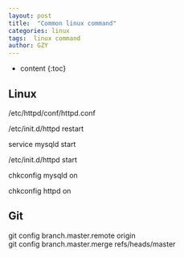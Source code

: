 ```yaml
---
layout: post
title:  "Common linux command"
categories: linux
tags:  linux command
author: GZY
---
```


* content
{:toc}

## Linux

/etc/httpd/conf/httpd.conf

/etc/init.d/httpd restart

service mysqld start

/etc/init.d/httpd start

chkconfig mysqld on

chkconfig httpd on

## Git

git config branch.master.remote origin  
git config branch.master.merge refs/heads/master
